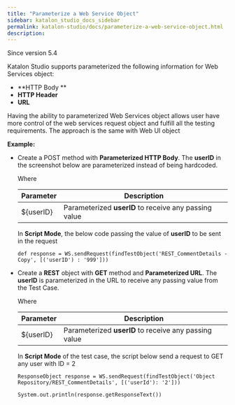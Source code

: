 ```yaml
---
title: "Parameterize a Web Service Object" 
sidebar: katalon_studio_docs_sidebar
permalink: katalon-studio/docs/parameterize-a-web-service-object.html 
description: 
---
```

Since version 5.4

  
Katalon Studio supports parameterized the following information for Web Services object:

*   **HTTP Body **
*   **HTTP Header**
*   **URL**

Having the ability to parameterized Web Services object allows user have more control of the web services request object and fulfill all the testing requirements. The approach is the same with Web UI object

**Example:**

*   Create a POST method with **Parameterized HTTP Body**. The **userID** in the screenshot below are parameterized instead of being hardcoded.  
      
      
    Where
    
    | Parameter | Description |
    | --- | --- |
    | ${userID} | Parameterized **userID** to receive any passing value |
    
    In **Script Mode**, the below code passing the value of **userID** to be sent in the request
    
    ```
    def response = WS.sendRequest(findTestObject('REST_CommentDetails - Copy', [('userID') : '999']))
    ```
    
*   Create a **REST** object with **GET** method and **Parameterized URL**. The **userID** is parameterized in the URL to receive any passing value from the Test Case.  
      
      
    
    Where
    
    | Parameter | Description |
    | --- | --- |
    | ${userID} | Parameterized **userID** to receive any passing value |
    
      
    In **Script Mode** of the test case, the script below send a request to GET any user with ID = 2 
    
    ```
    ResponseObject response = WS.sendRequest(findTestObject('Object Repository/REST_CommentDetails', [('userId'): '2']))
    
    System.out.println(response.getResponseText())
    ```